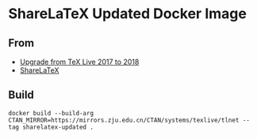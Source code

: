 # ShareLaTeX Updated Docker Image

## From

- [Upgrade from TeX Live 2017 to 2018](https://www.tug.org/texlive/upgrade.html)
- [ShareLaTeX](https://github.com/sharelatex/sharelatex)

## Build

`docker build --build-arg CTAN_MIRROR=https://mirrors.zju.edu.cn/CTAN/systems/texlive/tlnet --tag sharelatex-updated .`